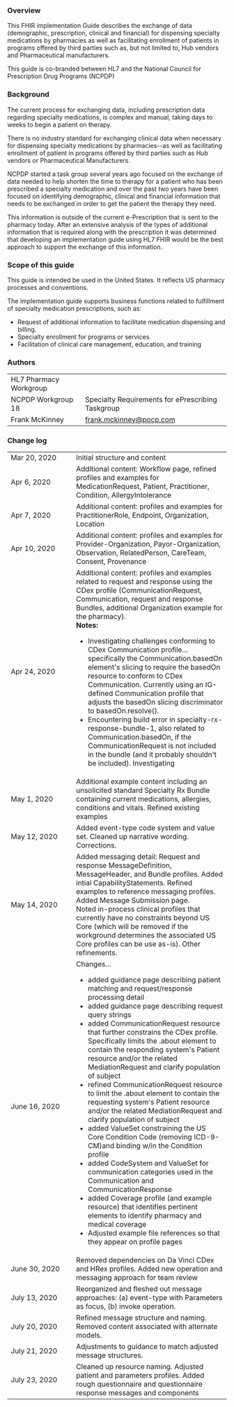 ### Overview
This FHIR implementation Guide describes the exchange of data (demographic, prescription, clinical and financial) for dispensing specialty medications by pharmacies as well as facilitating enrollment of patients in programs offered by third parties such as, but not limited to, Hub vendors and Pharmaceutical manufacturers.

This guide is co-branded between HL7 and the National Council for Prescription Drug Programs (NCPDP)

### Background

The current process for exchanging data, including prescription data regarding specialty medications, is complex and manual, taking days to weeks to begin a patient on therapy. 

There is no industry standard for exchanging clinical data when necessary for dispensing specialty medications by pharmacies--as well as facilitating enrollment of patient in programs offered by third parties such as Hub vendors or Pharmaceutical Manufacturers. 

NCPDP started a task group several years ago focused on the exchange of data needed to help shorten the time to therapy for a patient who has been prescribed a specialty medication and over the past two years have been focused on identifying demographic, clinical and financial information that needs to be exchanged in order to get the patient the therapy they need. 

This information is outside of the current e-Prescription that is sent to the pharmacy today. After an extensive analysis of the types of additional information that is required along with the prescription it was determined that developing an implementation guide using HL7 FHIR would be the best approach to support the exchange of this information. 

### Scope of this guide

This guide is intended be used in the United States. It reflects US pharmacy processes and conventions.

The implementation guide supports business functions related to fulfillment of specialty medication prescriptions, such as:

- Request of additional information to facilitate medication dispensing and billing.
- Specialty enrollment for programs or services.
- Facilitation of clinical care management, education, and training

### Authors

  <table class="grid">
    <tbody>
	  <tr>
		<td>HL7 Pharmacy Workgroup</td>
		<td></td>
  	  </tr>
	  <tr>
		<td>NCPDP Workgroup 18</td>
		<td>Specialty Requirements for ePrescribing Taskgroup</td>
  	  </tr>
	  <tr>
		<td>Frank McKinney</td>
		<td><a href="mailto:frank.mckinney@pocp.com">frank.mckinney@pocp.com</a></td>
	  </tr>
	</tbody>
  </table>

### Change log
  <table style="width:100%">
      <colgroup><col span="1" style="width:150px"><col></colgroup> 
    <tbody>
	  <tr>
		<td>Mar 20, 2020</td>
		<td>Initial structure and content</td>
  	  </tr>
  	  <tr>
		<td>Apr 6, 2020</td>
		<td>Additional content: Workflow page, refined profiles and examples for MedicationRequest, Patient, Practitioner, Condition, AllergyIntolerance </td>
  	  </tr>
  	  <tr>
		<td>Apr 7, 2020</td>
		<td>Additional content: profiles and examples for PractitionerRole, Endpoint, Organization, Location</td>
  	  </tr>
  	  <tr>
		<td>Apr 10, 2020</td>
		<td>Additional content: profiles and examples for Provider-Organization, Payor-Organization, Observation, RelatedPerson, CareTeam, Consent, Provenance</td>
  	  </tr>
  	  <tr>
		<td>Apr 24, 2020</td>
		<td>Additional content: profiles and examples related to request and response using the CDex profile (CommunicationRequest, Communication, request and response Bundles, additional Organization example for the pharmacy). <br><b>Notes:</b><br> <ul>
            <li>Investigating challenges conforming to CDex Communication profile... specifically the Communication.basedOn element's slicing to require the basedOn resource to conform to CDex Communication. Currently using an IG-defined Communication profile that adjusts the basedOn slicing discriminator to basedOn.resolve().</li><li>Encountering build error in specialty-rx-response-bundle-1, also related to Communication.basedOn, if the CommunicationRequest is not included in the bundle (and it probably shouldn't be included). Investigating</li>
            </ul></td>
  	  </tr>
       <tr>
		<td>May 1, 2020</td>
		<td>Additional example content including an unsolicited standard Specialty Rx Bundle containing current medications, allergies, conditions and vitals. Refined existing examples</td>
  	  </tr>
      <tr>
		<td>May 12, 2020</td>
		<td>Added event-type code system and value set. Cleaned up narrative wording. Corrections.</td>
  	  </tr>
        <tr>
		<td>May 14, 2020</td>
		<td>Added messaging detail: Request and response MessageDefinition, MessageHeader, and Bundle profiles. Added intial CapabilityStatements. Refined examples to reference messaging profiles. Added Message Submission page. 
<br/>Noted in-process clinical profiles that currently have no constraints beyond US Core (which will be removed if the workground determines the associated US Core profiles can be use as-is). Other refinements.</td>
  	  </tr>
      <tr>
		<td>June 16, 2020</td>
		<td>Changes...
            <ul>
              <li>added guidance page describing patient matching and request/response processing detail</li>
              <li>added guidance page describing request query strings</li>
              <li>added CommunicationRequest resource that further constrains the CDex profile. Specifically limits the .about element to contain the responding system's Patient resource and/or the related MediationRequest and clarify population of subject</li>
              <li>refined CommunicationRequest resource to limit the .about element to contain the requesting system's Patient resource and/or the related MediationRequest and clarify population of subject</li>
              <li>added ValueSet constraining the US Core Condition Code (removing ICD-9-CM)and binding w/in the Condition profile</li>
              <li>added CodeSystem and ValueSet for communication categories used in the Communication and CommunicationResponse</li>
              <li>added Coverage profile (and example resource) that identifies pertinent elements to identify pharmacy and medical coverage</li>
              <li>Adjusted example file references so that they appear on profile pages</li>
            </ul>
		</td>
  	  </tr>
      <tr>
		<td>June 30, 2020</td>
		<td>Removed dependencies on Da Vinci CDex and HRex profiles. Added new operation and messaging approach for team review</td>
  	  </tr>
      <tr>
		<td>July 13, 2020</td>
		<td>Reorganized and fleshed out message approaches: (a) event-type with Parameters as focus, (b) invoke operation.</td>
  	  </tr>
      <tr>
		<td>July 20, 2020</td>
		<td>Refined message structure and naming. Removed content associated with alternate models.</td>
  	  </tr>
      <tr>
		<td>July 21, 2020</td>
		<td>Adjustments to guidance to match adjusted message structures.</td>
  	  </tr>
      <tr>
		<td>July 23, 2020</td>
		<td>Cleaned up resource naming. Adjusted patient and parameters profiles. Added rough questionnaire and questionnaire response messages and components</td>
  	  </tr>
        </tbody>
  </table>















